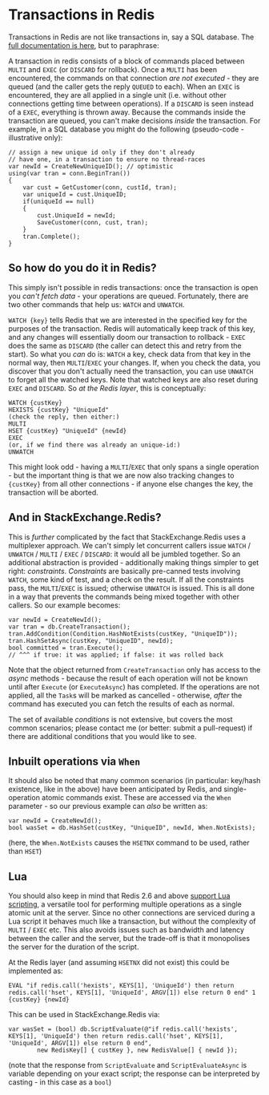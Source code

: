 ﻿Transactions in Redis
=====================

Transactions in Redis are not like transactions in, say a SQL database. The [full documentation is here](http://redis.io/topics/transactions),
but to paraphrase:

A transaction in redis consists of a block of commands placed between `MULTI` and `EXEC` (or `DISCARD` for rollback). Once a `MULTI`
has been encountered, the commands on that connection *are not executed* - they are queued (and the caller gets the reply `QUEUED`
to each). When an `EXEC` is encountered, they are
all applied in a single unit (i.e. without other connections getting time between operations). If a `DISCARD` is seen instead of 
a `EXEC`, everything is thrown away. Because the commands inside the transaction are queued, you can't make decisions *inside*
the transaction. For example, in a SQL database you might do the following (pseudo-code - illustrative only):

    // assign a new unique id only if they don't already
	// have one, in a transaction to ensure no thread-races
	var newId = CreateNewUniqueID(); // optimistic
    using(var tran = conn.BeginTran())
	{
	    var cust = GetCustomer(conn, custId, tran);
		var uniqueId = cust.UniqueID;
		if(uniqueId == null)
		{
			cust.UniqueId = newId;
			SaveCustomer(conn, cust, tran);
		}
	    tran.Complete();
	}

So how do you do it in Redis?
---

This simply isn't possible in redis transactions: once the transaction is open you *can't fetch data* - your
operations are queued. Fortunately, there are two other commands that help us: `WATCH` and `UNWATCH`.

`WATCH {key}` tells Redis that we are interested in the specified key for the purposes of the transaction.
Redis will automatically keep track of this key, and any changes will essentially doom our transaction to
rollback - `EXEC` does the same as `DISCARD` (the caller can detect this and retry from the start). So what
you *can* do is: `WATCH` a key, check data from that key in the normal way, then `MULTI`/`EXEC` your changes.
If, when you check the data, you discover that you don't actually need the transaction, you can use `UNWATCH` to
forget all the watched keys. Note that watched keys are also reset during `EXEC` and `DISCARD`. So *at the Redis layer*, this is conceptually:

    WATCH {custKey}
	HEXISTS {custKey} "UniqueId"
	(check the reply, then either:)
	MULTI
	HSET {custKey} "UniqueId" {newId}
	EXEC
	(or, if we find there was already an unique-id:)
	UNWATCH

This might look odd - having a `MULTI`/`EXEC` that only spans a single operation - but the important thing
is that we are now also tracking changes to `{custKey}` from all other connections - if anyone else
changes the key, the transaction will be aborted.

And in StackExchange.Redis?
---

This is *further* complicated by the fact that StackExchange.Redis uses a multiplexer approach. We can't simply
let concurrent callers issue `WATCH` / `UNWATCH` / `MULTI` / `EXEC` / `DISCARD`: it would all be jumbled together. So
an additional abstraction is provided - additionally making things simpler to get right: *constraints*. *Constraints* are
basically pre-canned tests involving `WATCH`, some kind of test, and a check on the result. If all the constraints
pass, the `MULTI`/`EXEC` is issued; otherwise `UNWATCH` is issued. This is all done in a way that prevents the commands being
mixed together with other callers. So our example becomes:

    var newId = CreateNewId();
    var tran = db.CreateTransaction();
    tran.AddCondition(Condition.HashNotExists(custKey, "UniqueID"));
    tran.HashSetAsync(custKey, "UniqueID", newId);
    bool committed = tran.Execute();
    // ^^^ if true: it was applied; if false: it was rolled back

Note that the object returned from `CreateTransaction` only has access to the *async* methods - because the result of
each operation will not be known until after `Execute` (or `ExecuteAsync`) has completed. If the operations are not applied, all the `Task`s
will be marked as cancelled - otherwise, *after* the command has executed you can fetch the results of each as normal.

The set of available *conditions* is not extensive, but covers the most common scenarios; please contact me (or better: submit a pull-request) if
there are additional conditions that you would like to see.

Inbuilt operations via `When`
---

It should also be noted that many common scenarios (in particular: key/hash existence, like in the above) have been anticipated by Redis, and single-operation
atomic commands exist. These are accessed via the `When` parameter - so our previous example can *also* be written as:

    var newId = CreateNewId();
    bool wasSet = db.HashSet(custKey, "UniqueID", newId, When.NotExists);

(here, the `When.NotExists` causes the `HSETNX` command to be used, rather than `HSET`)

Lua
---

You should also keep in mind that Redis 2.6 and above [support Lua scripting](http://redis.io/commands/EVAL), a versatile tool for performing multiple operations as a single atomic unit at the server.
Since no other connections are serviced during a Lua script it behaves much like a transaction, but without the complexity of `MULTI` / `EXEC` etc.  This also avoids issues such as bandwidth and latency
between the caller and the server, but the trade-off is that it monopolises the server for the duration of the script.

At the Redis layer (and assuming `HSETNX` did not exist) this could be implemented as:

    EVAL "if redis.call('hexists', KEYS[1], 'UniqueId') then return redis.call('hset', KEYS[1], 'UniqueId', ARGV[1]) else return 0 end" 1 {custKey} {newId}

This can be used in StackExchange.Redis via:

    var wasSet = (bool) db.ScriptEvaluate(@"if redis.call('hexists', KEYS[1], 'UniqueId') then return redis.call('hset', KEYS[1], 'UniqueId', ARGV[1]) else return 0 end",
            new RedisKey[] { custKey }, new RedisValue[] { newId });

(note that the response from `ScriptEvaluate` and `ScriptEvaluateAsync` is variable depending on your exact script; the response can be interpreted by casting - in this case as a `bool`)
